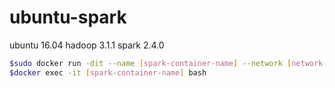 # ubuntu-spark

ubuntu 16.04 hadoop 3.1.1 spark 2.4.0

```bash
$sudo docker run -dit --name [spark-container-name] --network [network-hadoop-container-used] [image-name] /bin/bash
$docker exec -it [spark-container-name] bash
```
